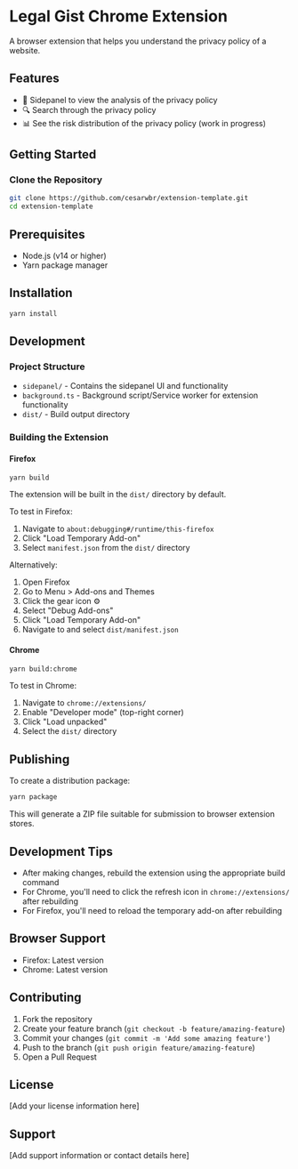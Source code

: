 # Legal Gist Chrome Extension

A browser extension that helps you understand the privacy policy of a website.

## Features

- 📄 Sidepanel to view the analysis of the privacy policy
- 🔍 Search through the privacy policy
- 📊 See the risk distribution of the privacy policy (work in progress)

## Getting Started

### Clone the Repository

```bash
git clone https://github.com/cesarwbr/extension-template.git
cd extension-template
```

## Prerequisites

- Node.js (v14 or higher)
- Yarn package manager

## Installation

```bash
yarn install
```

## Development

### Project Structure

- `sidepanel/` - Contains the sidepanel UI and functionality
- `background.ts` - Background script/Service worker for extension functionality
- `dist/` - Build output directory

### Building the Extension

#### Firefox

```bash
yarn build
```

The extension will be built in the `dist/` directory by default.

To test in Firefox:
1. Navigate to `about:debugging#/runtime/this-firefox`
2. Click "Load Temporary Add-on"
3. Select `manifest.json` from the `dist/` directory

Alternatively:
1. Open Firefox
2. Go to Menu > Add-ons and Themes
3. Click the gear icon ⚙️
4. Select "Debug Add-ons"
5. Click "Load Temporary Add-on"
6. Navigate to and select `dist/manifest.json`

#### Chrome

```bash
yarn build:chrome
```

To test in Chrome:
1. Navigate to `chrome://extensions/`
2. Enable "Developer mode" (top-right corner)
3. Click "Load unpacked"
4. Select the `dist/` directory

## Publishing

To create a distribution package:

```bash
yarn package
```

This will generate a ZIP file suitable for submission to browser extension stores.

## Development Tips

- After making changes, rebuild the extension using the appropriate build command
- For Chrome, you'll need to click the refresh icon in `chrome://extensions/` after rebuilding
- For Firefox, you'll need to reload the temporary add-on after rebuilding

## Browser Support

- Firefox: Latest version
- Chrome: Latest version

## Contributing

1. Fork the repository
2. Create your feature branch (`git checkout -b feature/amazing-feature`)
3. Commit your changes (`git commit -m 'Add some amazing feature'`)
4. Push to the branch (`git push origin feature/amazing-feature`)
5. Open a Pull Request

## License

[Add your license information here]

## Support

[Add support information or contact details here]